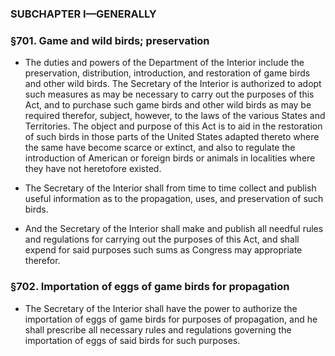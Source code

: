 ### SUBCHAPTER I—GENERALLY

### §701. Game and wild birds; preservation
* The duties and powers of the Department of the Interior include the preservation, distribution, introduction, and restoration of game birds and other wild birds. The Secretary of the Interior is authorized to adopt such measures as may be necessary to carry out the purposes of this Act, and to purchase such game birds and other wild birds as may be required therefor, subject, however, to the laws of the various States and Territories. The object and purpose of this Act is to aid in the restoration of such birds in those parts of the United States adapted thereto where the same have become scarce or extinct, and also to regulate the introduction of American or foreign birds or animals in localities where they have not heretofore existed.

* The Secretary of the Interior shall from time to time collect and publish useful information as to the propagation, uses, and preservation of such birds.

* And the Secretary of the Interior shall make and publish all needful rules and regulations for carrying out the purposes of this Act, and shall expend for said purposes such sums as Congress may appropriate therefor.

### §702. Importation of eggs of game birds for propagation
* The Secretary of the Interior shall have the power to authorize the importation of eggs of game birds for purposes of propagation, and he shall prescribe all necessary rules and regulations governing the importation of eggs of said birds for such purposes.